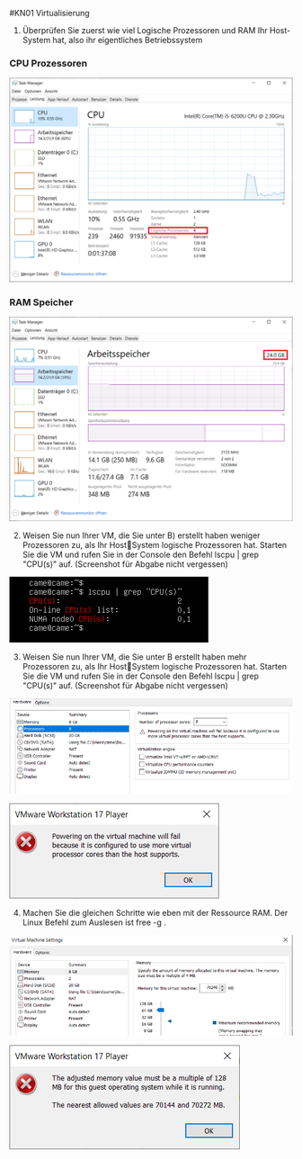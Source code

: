 #KN01 Virtualisierung

1. Überprüfen Sie zuerst wie viel Logische Prozessoren und RAM Ihr Host-System hat, also ihr
eigentliches Betriebssystem

### CPU Prozessoren
![Anzahl CPU Prozessoren](/KN01/Content/KN01%20-%20Anzahl%20Logischeprozessor.png)
### RAM Speicher
![Anzahl RAM speicher](Content/KN01%20-%20RAM%20Speicher.png)


2. Weisen Sie nun Ihrer VM, die Sie unter B) erstellt haben weniger Prozessoren zu, als Ihr HostSystem logische Prozessoren hat. Starten Sie die VM und rufen Sie in der Console den Befehl 
lscpu | grep "CPU(s)" auf. (Screenshot für Abgabe nicht vergessen)

![KN01 - CPU grep command](/KN01/Content/KN01%20-%20CPU%20grep.png)

3. Weisen Sie nun Ihrer VM, die Sie unter B erstellt haben mehr Prozessoren zu, als Ihr HostSystem logische Prozessoren hat. Starten Sie die VM und rufen Sie in der Console den Befehl 
lscpu | grep "CPU(s)" auf. (Screenshot für Abgabe nicht vergessen)

![Verusch VM mehr Prozessoren zu geben](/KN01/Content/KN01%20-%20Mehr%20Prozessor.png)

![Versuch Fehlgeschlagen](/KN01/Content/KN01%20-%208Prozzesor%20versuch.png)

4. Machen Sie die gleichen Schritte wie eben mit der Ressource RAM. Der Linux Befehl zum
Auslesen ist free -g .

![Versuch VM mehr RAM zu geben](/KN01/Content/KN01%20-%20Mehr%20RAM.png)

![Versuch Fehlgeschlagen](/KN01/Content/KN01%20-%20Mehr%20RAM%20Fehlgeschlagen.png)